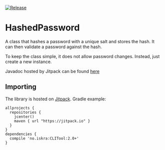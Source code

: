 [![Release](https://jitpack.io/v/no.iskra/hashedpassword.svg)](https://jitpack.io/#no.iskra/hashedpassword)

# HashedPassword

A class that hashes a password with a unique salt and stores the hash. It can then validate a password against the hash.

To keep the class simple, it does not allow password changes. Instead, just create a new instance.

Javadoc hosted by Jitpack can be found [here](https://javadoc.jitpack.io/no/iskra/hashedpassword/master-SNAPSHOT/javadoc)

## Importing

The library is hosted on [Jitpack](https://jitpack.io/#no.iskra/hashedpassword). Gradle example:

    allprojects {
      repositories {
        jcenter()
        maven { url "https://jitpack.io" }
      }
    }
    dependencies {
      compile 'no.iskra:CLITool:2.0+'
    }
